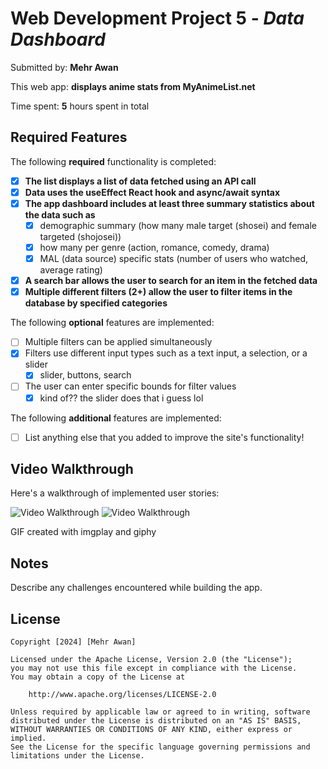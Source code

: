 # Web Development Project 5 - *Data Dashboard*

Submitted by: **Mehr Awan**

This web app: **displays anime stats from MyAnimeList.net**

Time spent: **5** hours spent in total

## Required Features

The following **required** functionality is completed:

- [x] **The list displays a list of data fetched using an API call**
- [x] **Data uses the useEffect React hook and async/await syntax**
- [x] **The app dashboard includes at least three summary statistics about the data such as**
  - [x] demographic summary (how many male target (shosei) and female targeted (shojosei))
  - [x] how many per genre (action, romance, comedy, drama)
  - [x] MAL (data source) specific stats (number of users who watched, average rating)
- [x] **A search bar allows the user to search for an item in the fetched data**
- [x] **Multiple different filters (2+) allow the user to filter items in the database by specified categories**

The following **optional** features are implemented:

- [ ] Multiple filters can be applied simultaneously
- [x] Filters use different input types such as a text input, a selection, or a slider
  - [x] slider, buttons, search
- [ ] The user can enter specific bounds for filter values
  - [x] kind of?? the slider does that i guess lol

The following **additional** features are implemented:

* [ ] List anything else that you added to improve the site's functionality!

## Video Walkthrough

Here's a walkthrough of implemented user stories:

<img src='https://i.giphy.com/media/v1.Y2lkPTc5MGI3NjExOGJ0NGdyZWNkNzY4bjB2eTAxOGs5b3RieDBrNzJoMzF1a3IxMG85aiZlcD12MV9pbnRlcm5hbF9naWZfYnlfaWQmY3Q9Zw/xHzkF0JJoKKgscR3Go/giphy.gif' title='Video Walkthrough' width='' alt='Video Walkthrough' />
<img src='src/IMB_7owGFB.GIF' title='Video Walkthrough' width='' alt='Video Walkthrough' />

<!-- Replace this with whatever GIF tool you used! -->
GIF created with imgplay and giphy 
<!-- Recommended tools:
[Kap](https://getkap.co/) for macOS
[ScreenToGif](https://www.screentogif.com/) for Windows
[peek](https://github.com/phw/peek) for Linux. -->

## Notes

Describe any challenges encountered while building the app.

## License

    Copyright [2024] [Mehr Awan]

    Licensed under the Apache License, Version 2.0 (the "License");
    you may not use this file except in compliance with the License.
    You may obtain a copy of the License at

        http://www.apache.org/licenses/LICENSE-2.0

    Unless required by applicable law or agreed to in writing, software
    distributed under the License is distributed on an "AS IS" BASIS,
    WITHOUT WARRANTIES OR CONDITIONS OF ANY KIND, either express or implied.
    See the License for the specific language governing permissions and
    limitations under the License.